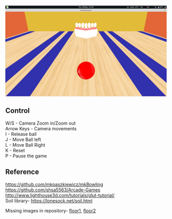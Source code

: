 ![alt text](https://github.com/DarkByt31/bowling-game/blob/master/start.png)

Control
--------

W/S - Camera Zoom in/Zoom out  
Arrow Keys - Camera movements  
I - Release ball  
J - Move Ball left  
L - Move Ball Right  
K - Reset  
P - Pause the game  

Reference
----------
https://github.com/mkpaszkiewicz/mkBowling  
https://github.com/shsa5563/Arcade-Games  
http://www.lighthouse3d.com/tutorials/glut-tutorial/  
Soil library- https://lonesock.net/soil.html  

Missing images in repository- [floor1](https://github.com/mkpaszkiewicz/mkBowling/blob/master/graphics/floor1.tga), [floor2](https://github.com/mkpaszkiewicz/mkBowling/blob/master/graphics/floor2.tga)
